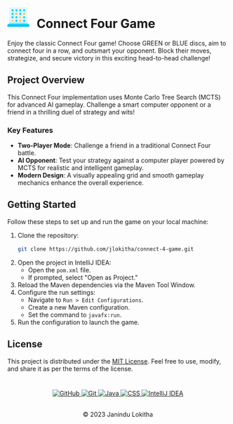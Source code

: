 # <img src="src/main/resources/asset/connect-four.png" alt="drawing" width="50" style="margin-right: 10px;"/> Connect Four Game

Enjoy the classic Connect Four game! Choose GREEN or BLUE discs, aim to connect four in a row, and outsmart your opponent. Block their moves, strategize, and secure victory in this exciting head-to-head challenge!

## Project Overview
This Connect Four implementation uses Monte Carlo Tree Search (MCTS) for advanced AI gameplay. Challenge a smart computer opponent or a friend in a thrilling duel of strategy and wits!

### Key Features
- **Two-Player Mode**: Challenge a friend in a traditional Connect Four battle.
- **AI Opponent**: Test your strategy against a computer player powered by MCTS for realistic and intelligent gameplay.
- **Modern Design**: A visually appealing grid and smooth gameplay mechanics enhance the overall experience.

## Getting Started
Follow these steps to set up and run the game on your local machine:

1. Clone the repository:
   ```bash
   git clone https://github.com/jlokitha/connect-4-game.git
   ```
2. Open the project in IntelliJ IDEA:
   - Open the `pom.xml` file.
   - If prompted, select "Open as Project."
3. Reload the Maven dependencies via the Maven Tool Window.
4. Configure the run settings:
   - Navigate to `Run > Edit Configurations`.
   - Create a new Maven configuration.
   - Set the command to `javafx:run`.
5. Run the configuration to launch the game.

## License
This project is distributed under the [MIT License](LICENSE). Feel free to use, modify, and share it as per the terms of the license.

#

<div align="center">
  <a href="https://github.com/gayanukabulegoda" target="_blank">
    <img src="https://img.shields.io/badge/GitHub-000000?style=for-the-badge&logo=github&logoColor=white" alt="GitHub">
  </a>
  <a href="https://git-scm.com/" target="_blank">
    <img src="https://img.shields.io/badge/Git-000000?style=for-the-badge&logo=git&logoColor=white" alt="Git">
  </a>
  <a href="https://jdk.java.net/java-se-ri/11-MR2" target="_blank">
    <img src="https://img.shields.io/badge/Java-000000?style=for-the-badge&logo=openjdk&logoColor=white" alt="Java">
  </a>
  <a href="https://docs.oracle.com/en/java/javase/11/docs/api/java.desktop/javax/swing/text/html/CSS.html" target="_blank">
    <img src="https://img.shields.io/badge/CSS-000000?style=for-the-badge&logo=css3&logoColor=white" alt="CSS">
  </a>
  <a href="https://www.jetbrains.com/idea/download/?section=linux" target="_blank">
    <img src="https://img.shields.io/badge/IntelliJ%20IDEA-000000?style=for-the-badge&logo=intellij%20idea&logoColor=white" alt="IntelliJ IDEA">
  </a>
</div>
<br/>

<p align="center">
  &copy; 2023 Janindu Lokitha
</p>

